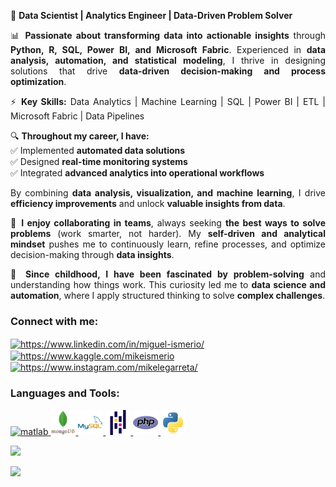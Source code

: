 

<p style="text-align: justify;">
    🚀 <b>Data Scientist | Analytics Engineer | Data-Driven Problem Solver</b>
</p>

<p style="text-align: justify;">
    📊 <b>Passionate about transforming data into actionable insights</b> through <b>Python, R, SQL, Power BI, and Microsoft Fabric</b>. 
    Experienced in <b>data analysis, automation, and statistical modeling</b>, I thrive in designing solutions that drive 
    <b>data-driven decision-making and process optimization</b>.
</p>

<p style="text-align: justify;">
    ⚡ <b>Key Skills:</b> Data Analytics | Machine Learning | SQL | Power BI | ETL | Microsoft Fabric | Data Pipelines
</p>

<p style="text-align: justify;">
    🔍 <b>Throughout my career, I have:</b><br>
    ✅ Implemented <b>automated data solutions</b><br>
    ✅ Designed <b>real-time monitoring systems</b><br>
    ✅ Integrated <b>advanced analytics into operational workflows</b><br>
</p>

<p style="text-align: justify;">
    By combining <b>data analysis, visualization, and machine learning</b>, I drive <b>efficiency improvements</b> and unlock <b>valuable insights from data</b>.
</p>

<p style="text-align: justify;">
    🤝 <b>I enjoy collaborating in teams</b>, always seeking <b>the best ways to solve problems</b> (work smarter, not harder). 
    My <b>self-driven and analytical mindset</b> pushes me to continuously learn, refine processes, and optimize decision-making through <b>data insights</b>.
</p>

<p style="text-align: justify;">
    🧩 <b>Since childhood, I have been fascinated by problem-solving</b> and understanding how things work. 
    This curiosity led me to <b>data science and automation</b>, where I apply structured thinking to solve <b>complex challenges</b>.
</p>





<h3 align="left">Connect with me:</h3>
<p align="left">
<a href="https://www.linkedin.com/in/miguel-ismerio/" target="blank"> <img align="center" src="https://raw.githubusercontent.com/rahuldkjain/github-profile-readme-generator/master/src/images/icons/Social/linked-in-alt.svg" alt="https://www.linkedin.com/in/miguel-ismerio/" height="30" width="40" /></a>
<a href="https://www.kaggle.com/mikeismerio" target="blank"><img align="center" src="https://raw.githubusercontent.com/rahuldkjain/github-profile-readme-generator/master/src/images/icons/Social/kaggle.svg" alt="https://www.kaggle.com/mikeismerio" height="30" width="40" /></a>
<a href="https://www.instagram.com/mikelegarreta/" target="blank"><img align="center" src="https://raw.githubusercontent.com/rahuldkjain/github-profile-readme-generator/master/src/images/icons/Social/instagram.svg" alt="https://www.instagram.com/mikelegarreta/" height="30" width="40" /></a>
</p>

<h3 align="left">Languages and Tools:</h3>
<p align="left"> <a href="https://www.mathworks.com/" target="_blank" rel="noreferrer"> <img src="https://upload.wikimedia.org/wikipedia/commons/2/21/Matlab_Logo.png" alt="matlab" width="40" height="40"/> </a> <a href="https://www.mongodb.com/" target="_blank" rel="noreferrer"> <img src="https://raw.githubusercontent.com/devicons/devicon/master/icons/mongodb/mongodb-original-wordmark.svg" alt="mongodb" width="40" height="40"/> </a> <a href="https://www.mysql.com/" target="_blank" rel="noreferrer"> <img src="https://raw.githubusercontent.com/devicons/devicon/master/icons/mysql/mysql-original-wordmark.svg" alt="mysql" width="40" height="40"/> </a> <a href="https://pandas.pydata.org/" target="_blank" rel="noreferrer"> <img src="https://raw.githubusercontent.com/devicons/devicon/2ae2a900d2f041da66e950e4d48052658d850630/icons/pandas/pandas-original.svg" alt="pandas" width="40" height="40"/> </a> <a href="https://www.php.net" target="_blank" rel="noreferrer"> <img src="https://raw.githubusercontent.com/devicons/devicon/master/icons/php/php-original.svg" alt="php" width="40" height="40"/> </a> <a href="https://www.python.org" target="_blank" rel="noreferrer"> <img src="https://raw.githubusercontent.com/devicons/devicon/master/icons/python/python-original.svg" alt="python" width="40" height="40"/> </a> <a href="https://seaborn.pydata.org/" target="_blank" rel="noreferrer"> 
</a> </p>

<a href="https://github.com/mikeismerio">
    <img src="https://komarev.com/ghpvc/?username=mikeismerio&style=for-the-badge">
</a>

[Ÿ HŸPE]: https://yhype.me
[GitHub Profile Views Counter]: https://github.com/mikeismerio/github-profile-views-counter

![](https://hit.yhype.me/github/profile?user_id=1849174)


